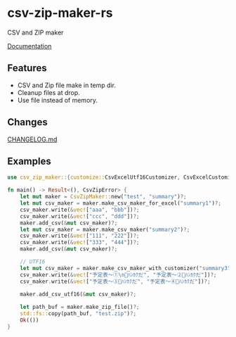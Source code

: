 # csv-zip-maker-rs

CSV and ZIP maker

[Documentation](https://docs.rs/csv-zip-maker)

## Features
- CSV and Zip file make in temp dir.
- Cleanup files at drop.
- Use file instead of memory.

## Changes
[CHANGELOG.md](https://github.com/aoyagikouhei/csv-zip-maker-rs/blob/main/CHANGELOG.md)

## Examples
```rust
use csv_zip_maker::{customize::CsvExcelUtf16Customizer, CsvExcelCustomizer, CsvZipError, CsvZipMaker};

fn main() -> Result<(), CsvZipError> {
    let mut maker = CsvZipMaker::new("test", "summary")?;
    let mut csv_maker = maker.make_csv_maker_for_excel("summary1")?;
    csv_maker.write(&vec!["aaa", "bbb"])?;
    csv_maker.write(&vec!["ccc", "ddd"])?;
    maker.add_csv(&mut csv_maker)?;
    let mut csv_maker = maker.make_csv_maker("summary2")?;
    csv_maker.write(&vec!["111", "222"])?;
    csv_maker.write(&vec!["333", "444"])?;
    maker.add_csv(&mut csv_maker)?;

    // UTF16
    let mut csv_maker = maker.make_csv_maker_with_customizer("summary3", CsvExcelUtf16Customizer)?;
    csv_maker.write(&vec!["予定表～①\n💖ﾊﾝｶｸだ", "予定表～②💖ﾊﾝｶｸだ"])?;
    csv_maker.write(&vec!["予定表～③💖ﾊﾝｶｸだ", "予定表～④💖ﾊﾝｶｸだ"])?;
    
    maker.add_csv_utf16(&mut csv_maker)?;

    let path_buf = maker.make_zip_file()?;
    std::fs::copy(path_buf, "test.zip")?;
    Ok(())
}
```